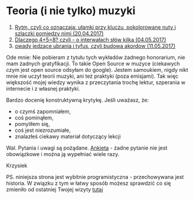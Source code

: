 # Teoria (i nie tylko) muzyki

1. [Rytm, czyli co oznaczają: ułamki przy kluczu, pokolorowane nuty i szlaczki pomiędzy nimi (20.04.2017)](rytm.md)
2. [Dlaczego 4+5=8? czyli - o interwałach słów kilka (04.05.2017)](intervals.md) 
3. [owady jedzące ubrania i tyfus, czyli budowa akordow (11.05.2017)](intervals.md) 



Ode mnie:
Nie pobieram z tytułu tych wykładów żadnego honorarium, nie mam żadnych gratyfikacji.
To takie Open Source w muzyce (ciekawych czym jest open source odsyłam do google).
Jestem samoukiem, nigdy nikt mnie nie uczył teorii muzyki, ani też praktyki (poza emisjami).
Tak więc większość mojej wiedzy wynika z przeczytania trochę lektur, szperania w internecie i z własnej praktyki.

Bardzo docenię konstruktywną krytykę. Jeśli uważasz, że:
- o czymś zapomniałem,
- coś pominąłem,
- pomyliłem się,
- coś jest niezrozumiałe,
- znalazłeś ciekawy materiał dotyczący lekcji

Wal.
Pytania i uwagi są pożądane. [Ankieta](https://goo.gl/forms/JOc8ts9mQlHe7IGA2) - żadne pytanie nie jest obowiązkowe i można ją wypełniać wiele razy.

Krzysiek

PS. niniejsza strona jest wybitnie programistyczna - przechowywana jest historia. W związku z tym w łatwy sposób możesz sprawdzić co się zmieniło od ostatniej Twojej wizyty [tutaj](https://github.com/raven-wing/gnida-teoria-muzyki/commits/master)
